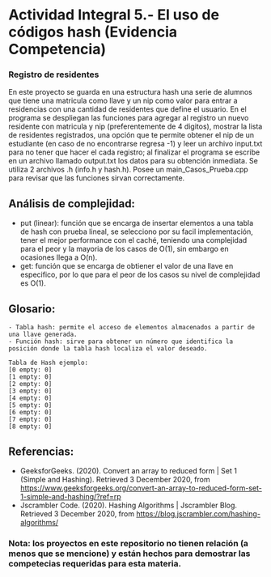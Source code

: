 # Actividad Integral 5.- El uso de códigos hash (Evidencia Competencia)
### Registro de residentes
En este proyecto se guarda en una estructura hash una serie de alumnos que tiene una matricula como llave y un nip como valor para entrar a residencias con una cantidad de residentes que define el usuario. En el programa se despliegan las funciones para agregar al registro un nuevo residente con matricula y nip (preferentemente de 4 digitos), mostrar la lista de residentes registrados, una opción que te permite obtener el nip de un estudiante (en caso de no encontrarse regresa -1) y leer un archivo input.txt para no tener que hacer el cada registro; al finalizar el programa se escribe en un archivo llamado output.txt los datos para su obtención inmediata. Se utiliza 2 archivos .h (info.h y hash.h).
Posee un main_Casos_Prueba.cpp para revisar que las funciones sirvan correctamente.

## Análisis de complejidad: 
 - put (linear): función que se encarga de insertar elementos a una tabla de hash con prueba lineal, se selecciono por su facil implementación, tener el mejor performance con el caché, teniendo una complejidad para el peor y la mayoria de los casos de O(1), sin embargo en ocasiones llega a O(n).
 - get: función que se encarga de obtiener el valor de una llave en especifico, por lo que para el peor de los casos su nivel de complejidad es O(1).

## Glosario:
    - Tabla hash: permite el acceso de elementos almacenados a partir de una llave generada.
    - Función hash: sirve para obtener un número que identifica la posición donde la tabla hash localiza el valor deseado.
 
    Tabla de Hash ejemplo: 
    [0 empty: 0]
    [1 empty: 0]
    [2 empty: 0]
    [3 empty: 0]
    [4 empty: 0]
    [5 empty: 0]
    [6 empty: 0]
    [7 empty: 0]
    [8 empty: 0]

## Referencias:
 - GeeksforGeeks. (2020). Convert an array to reduced form | Set 1 (Simple and Hashing). Retrieved 3 December 2020, from https://www.geeksforgeeks.org/convert-an-array-to-reduced-form-set-1-simple-and-hashing/?ref=rp
 - Jscrambler Code. (2020). Hashing Algorithms | Jscrambler Blog. Retrieved 3 December 2020, from https://blog.jscrambler.com/hashing-algorithms/

### Nota: los proyectos en este repositorio no tienen relación (a menos que se mencione) y están hechos para demostrar las competecias requeridas para esta materia.
